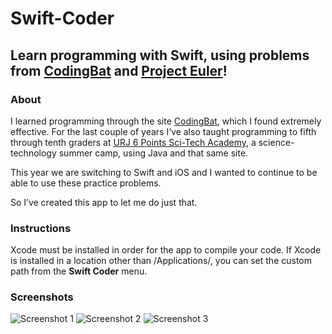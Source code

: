 # Swift-Coder

## Learn programming with Swift, using problems from [CodingBat](https://www.codingbat.com) and [Project Euler](http://projecteuler.net)!

### About

I learned programming through the site [CodingBat](https://www.codingbat.com), which I found extremely effective. For the last couple of years I’ve also taught programming to fifth through tenth graders at [URJ 6 Points Sci-Tech Academy](https://6pointsscitech.org/east/), a science-technology summer camp, using Java and that same site.

This year we are switching to Swift and iOS and I wanted to continue to be able to use these practice problems.

So I’ve created this app to let me do just that.

### Instructions

Xcode must be installed in order for the app to compile your code. If Xcode is installed in a location other than /Applications/, you can set the custom path from the **Swift Coder** menu.

### Screenshots

![Screenshot 1](https://i.imgur.com/BMsJ2Ly.png)
![Screenshot 2](https://i.imgur.com/eRmox6R.png)
![Screenshot 3](https://i.imgur.com/UF6HwO9.png)
